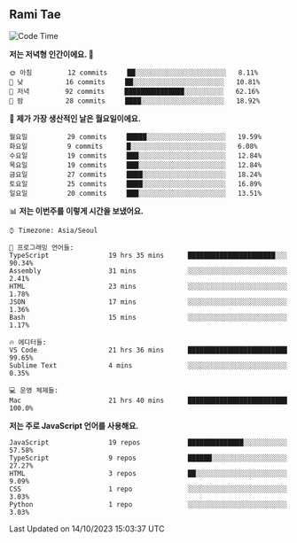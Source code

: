 ## Rami Tae

<!--START_SECTION:waka-->
![Code Time](http://img.shields.io/badge/Code%20Time-1%2C108%20hrs%2042%20mins-blue)

**저는 저녁형 인간이에요. 🦉** 

```text
🌞 아침         12 commits     ██░░░░░░░░░░░░░░░░░░░░░░░   8.11% 
🌆 낮　         16 commits     ██░░░░░░░░░░░░░░░░░░░░░░░   10.81% 
🌃 저녁         92 commits     ███████████████░░░░░░░░░░   62.16% 
🌙 밤　         28 commits     ████░░░░░░░░░░░░░░░░░░░░░   18.92%

```
📅 **제가 가장 생산적인 날은 월요일이에요.** 

```text
월요일          29 commits     █████░░░░░░░░░░░░░░░░░░░░   19.59% 
화요일          9 commits      █░░░░░░░░░░░░░░░░░░░░░░░░   6.08% 
수요일          19 commits     ███░░░░░░░░░░░░░░░░░░░░░░   12.84% 
목요일          19 commits     ███░░░░░░░░░░░░░░░░░░░░░░   12.84% 
금요일          27 commits     ████░░░░░░░░░░░░░░░░░░░░░   18.24% 
토요일          25 commits     ████░░░░░░░░░░░░░░░░░░░░░   16.89% 
일요일          20 commits     ███░░░░░░░░░░░░░░░░░░░░░░   13.51%

```


📊 **저는 이번주를 이렇게 시간을 보냈어요.** 

```text
⌚︎ Timezone: Asia/Seoul

💬 프로그래밍 언어들: 
TypeScript               19 hrs 35 mins      ██████████████████████░░░   90.34% 
Assembly                 31 mins             ░░░░░░░░░░░░░░░░░░░░░░░░░   2.41% 
HTML                     23 mins             ░░░░░░░░░░░░░░░░░░░░░░░░░   1.78% 
JSON                     17 mins             ░░░░░░░░░░░░░░░░░░░░░░░░░   1.36% 
Bash                     15 mins             ░░░░░░░░░░░░░░░░░░░░░░░░░   1.17%

🔥 에디터들: 
VS Code                  21 hrs 36 mins      █████████████████████████   99.65% 
Sublime Text             4 mins              ░░░░░░░░░░░░░░░░░░░░░░░░░   0.35%

💻 운영 체제들: 
Mac                      21 hrs 40 mins      █████████████████████████   100.0%

```

**저는 주로 JavaScript 언어를 사용해요.** 

```text
JavaScript               19 repos            ██████████████░░░░░░░░░░░   57.58% 
TypeScript               9 repos             ██████░░░░░░░░░░░░░░░░░░░   27.27% 
HTML                     3 repos             ██░░░░░░░░░░░░░░░░░░░░░░░   9.09% 
CSS                      1 repo              ░░░░░░░░░░░░░░░░░░░░░░░░░   3.03% 
Python                   1 repo              ░░░░░░░░░░░░░░░░░░░░░░░░░   3.03%

```



 Last Updated on 14/10/2023 15:03:37 UTC
<!--END_SECTION:waka-->

